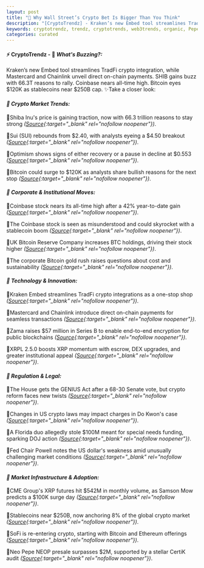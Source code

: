 ```yaml
---
layout: post
title: "🌌 Why Wall Street’s Crypto Bet Is Bigger Than You Think"
description: "[CryptoTrendz] - Kraken’s new Embed tool streamlines TradFi crypto integration, while Mastercard and Chainlink unveil direct on-chain payments. SHIB gains buzz with 66.3T reasons to rally. Coinbase nears all-time high. Bitcoin eyes $120K as stablecoins near $250B cap."
keywords: cryptotrendz, trendz, cryptotrends, web3trends, organic, Pepe, Crypto, Analyst, Cardano, Chainlink, XRP, Stablecoin, Bitcoin, BTC
categories: curated
---
```


#### ⚡ CryptoTrendz - 📌 *What's Buzzing?:*

Kraken’s new Embed tool streamlines TradFi crypto integration, while Mastercard and Chainlink unveil direct on-chain payments. SHIB gains buzz with 66.3T reasons to rally. Coinbase nears all-time high. Bitcoin eyes $120K as stablecoins near $250B cap. ✨Take a closer look:


#### *🔖 Crypto Market Trends:*  

🔹Shiba Inu's price is gaining traction, now with 66.3 trillion reasons to stay strong *([Source](https://s.avyag.com/xq5y){:target="_blank" rel="nofollow noopener"})*.  

🔹Sui (SUI) rebounds from $2.40, with analysts eyeing a $4.50 breakout *([Source](https://s.avyag.com/x6it){:target="_blank" rel="nofollow noopener"})*.  

🔹Optimism shows signs of either recovery or a pause in decline at $0.553 *([Source](https://s.avyag.com/2e1z){:target="_blank" rel="nofollow noopener"})*.  

🔹Bitcoin could surge to $120K as analysts share bullish reasons for the next stop *([Source](https://s.avyag.com/6nsd){:target="_blank" rel="nofollow noopener"})*.  

#### *🔖 Corporate & Institutional Moves:*  

🔹Coinbase stock nears its all-time high after a 42% year-to-date gain *([Source](https://s.avyag.com/2ysy){:target="_blank" rel="nofollow noopener"})*.  

🔹The Coinbase stock is seen as misunderstood and could skyrocket with a stablecoin boom *([Source](https://s.avyag.com/7te3){:target="_blank" rel="nofollow noopener"})*.  

🔹UK Bitcoin Reserve Company increases BTC holdings, driving their stock higher *([Source](https://s.avyag.com/btza){:target="_blank" rel="nofollow noopener"})*.  

🔹The corporate Bitcoin gold rush raises questions about cost and sustainability *([Source](https://s.avyag.com/5i7g){:target="_blank" rel="nofollow noopener"})*.  

#### *🔖 Technology & Innovation:*  

🔹Kraken Embed streamlines TradFi crypto integrations as a one-stop shop *([Source](https://s.avyag.com/mmty){:target="_blank" rel="nofollow noopener"})*.  

🔹Mastercard and Chainlink introduce direct on-chain payments for seamless transactions *([Source](https://s.avyag.com/vzs8){:target="_blank" rel="nofollow noopener"})*.  

🔹Zama raises $57 million in Series B to enable end-to-end encryption for public blockchains *([Source](https://s.avyag.com/c3xh){:target="_blank" rel="nofollow noopener"})*.  

🔹XRPL 2.5.0 boosts XRP momentum with escrow, DEX upgrades, and greater institutional appeal *([Source](https://s.avyag.com/s8qg){:target="_blank" rel="nofollow noopener"})*.  

#### *🔖 Regulation & Legal:*  

🔹The House gets the GENIUS Act after a 68-30 Senate vote, but crypto reform faces new twists *([Source](https://s.avyag.com/xc4g){:target="_blank" rel="nofollow noopener"})*.  

🔹Changes in US crypto laws may impact charges in Do Kwon's case *([Source](https://s.avyag.com/hwox){:target="_blank" rel="nofollow noopener"})*.  

🔹A Florida duo allegedly stole $100M meant for special needs funding, sparking DOJ action *([Source](https://s.avyag.com/7n8f){:target="_blank" rel="nofollow noopener"})*.  

🔹Fed Chair Powell notes the US dollar's weakness amid unusually challenging market conditions *([Source](https://s.avyag.com/ucuh){:target="_blank" rel="nofollow noopener"})*.  

#### *🔖 Market Infrastructure & Adoption:*  

🔹CME Group's XRP futures hit $542M in monthly volume, as Samson Mow predicts a $100K surge day *([Source](https://s.avyag.com/yset){:target="_blank" rel="nofollow noopener"})*.  

🔹Stablecoins near $250B, now anchoring 8% of the global crypto market *([Source](https://s.avyag.com/p3tj){:target="_blank" rel="nofollow noopener"})*.  

🔹SoFi is re-entering crypto, starting with Bitcoin and Ethereum offerings *([Source](https://s.avyag.com/zj16){:target="_blank" rel="nofollow noopener"})*.  

🔹Neo Pepe NEOP presale surpasses $2M, supported by a stellar CertiK audit *([Source](https://s.avyag.com/20yk){:target="_blank" rel="nofollow noopener"})*.